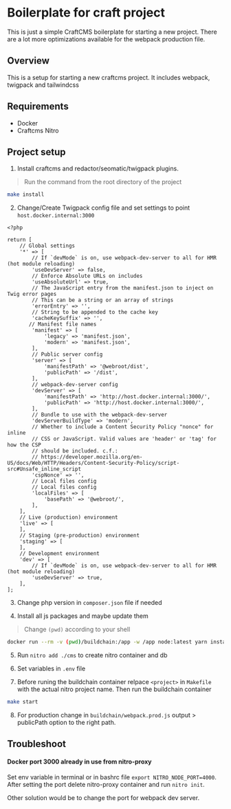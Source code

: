 # Boilerplate for craft project
This is just a simple CraftCMS boilerplate for starting a new project. There are a lot more optimizations available for the webpack production file.

## Overview
This is a setup for starting a new craftcms project.
It includes webpack, twigpack and tailwindcss


## Requirements
- Docker
- Craftcms Nitro


## Project setup
1. Install craftcms and redactor/seomatic/twigpack plugins.
> Run the command from the root directory of the project
```Bash
make install

```

2. Change/Create Twigpack config file and set settings to point `host.docker.internal:3000`
```
<?php 

return [
    // Global settings
    '*' => [
        // If `devMode` is on, use webpack-dev-server to all for HMR (hot module reloading)
        'useDevServer' => false,
        // Enforce Absolute URLs on includes
        'useAbsoluteUrl' => true,
        // The JavaScript entry from the manifest.json to inject on Twig error pages
        // This can be a string or an array of strings
        'errorEntry' => '',
        // String to be appended to the cache key
        'cacheKeySuffix' => '',
       // Manifest file names
        'manifest' => [
            'legacy' => 'manifest.json',
            'modern' => 'manifest.json',
        ],
        // Public server config
        'server' => [
            'manifestPath' => '@webroot/dist',
            'publicPath' => '/dist',
        ],
        // webpack-dev-server config
        'devServer' => [
            'manifestPath' => 'http://host.docker.internal:3000/',
            'publicPath' => 'http://host.docker.internal:3000/',
        ],
        // Bundle to use with the webpack-dev-server
        'devServerBuildType' => 'modern',
        // Whether to include a Content Security Policy "nonce" for inline
        // CSS or JavaScript. Valid values are 'header' or 'tag' for how the CSP
        // should be included. c.f.:
        // https://developer.mozilla.org/en-US/docs/Web/HTTP/Headers/Content-Security-Policy/script-src#Unsafe_inline_script
        'cspNonce' => '',
        // Local files config
        // Local files config
        'localFiles' => [
            'basePath' => '@webroot/',
        ],
    ],
    // Live (production) environment
    'live' => [
    ],
    // Staging (pre-production) environment
    'staging' => [
    ],
    // Development environment
    'dev' => [
        // If `devMode` is on, use webpack-dev-server to all for HMR (hot module reloading)
        'useDevServer' => true,
    ],
];
```
3. Change php version in `composer.json` file if needed

4. Install all js packages and maybe update them
>Change `(pwd)` according to your shell
```Bash
docker run --rm -v (pwd)/buildchain:/app -w /app node:latest yarn install
```

5. Run `nitro add ./cms` to create nitro container and db

6. Set variables in `.env` file

7. Before runing the buildchain container relpace `<project>` in `Makefile` with the actual nitro project name. Then run the buildchain container
```Bash
make start

```
8. For production change in `buildchain/webpack.prod.js` output > publicPath option to the right path.


## Troubleshoot
#### Docker port 3000 already in use from nitro-proxy
Set env variable in terminal or in bashrc file `export NITRO_NODE_PORT=4000`.
After setting the port delete nitro-proxy container and run `nitro init`.

Other solution would be to change the port for webpack dev server.

